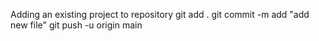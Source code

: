 Adding an existing project to repository
git add .
git commit -m add "add new file"
git push -u origin main
